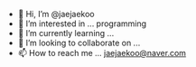 - 👋 Hi, I’m @jaejaekoo
- 👀 I’m interested in ... programming
- 🌱 I’m currently learning ...
- 💞️ I’m looking to collaborate on ...
- 📫 How to reach me ... jaejaekoo@naver.com

<!---
jaejaekoo/jaejaekoo is a ✨ special ✨ repository because its `README.md` (this file) appears on your GitHub profile.
You can click the Preview link to take a look at your changes.
--->
